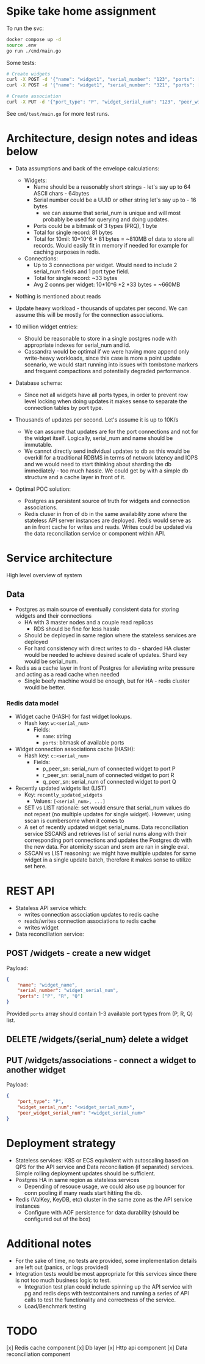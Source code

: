 # Spike take home assignment

To run the svc:
```bash
docker compose up -d
source .env
go run ./cmd/main.go
```

Some tests:
```bash
# Create widgets
curl -X POST -d '{"name": "widget1", "serial_number": "123", "ports": ["P", "R"]}' localhost:8080/widgets
curl -X POST -d '{"name": "widget1", "serial_number": "321", "ports": ["P", "R"]}' localhost:8080/widgets

# Create association
curl -X PUT -d '{"port_type": "P", "widget_serial_num": "123", "peer_widget_serial_num": "321"}' localhost:8080/widgets/associations
```

See `cmd/test/main.go` for more test runs.


# Architecture, design notes and ideas below

- Data assumptions and back of the envelope calculations:
    - Widgets:  
      - Name should be a reasonably short strings - let's say up to 64 ASCII chars - 64bytes
      - Serial number could be a UUID or other string let's say up to - 16 bytes
        - we can assume that serial_num is unique and will most probably be used for querying and doing updates.
      - Ports could be a bitmask of 3 types (PRQ), 1 byte 
      - Total for single record: 81 bytes
      - Total for 10mil: 10*10^6 * 81 bytes = ~810MB of data to store all
        records. Would easily fit in memory if needed for example for caching
        purposes in redis.
    - Connections:
      - Up to 3 connections per widget. Would need to include 2 serial_num fields
        and 1 port type field.
      - Total for single record: ~33 bytes
      - Avg 2 conns per widget: 10*10^6 *2 *33 bytes = ~660MB
- Nothing is mentioned about reads
- Update heavy workload - thousands of updates per second. We can assume this
  will be mostly for the connection associations.
- 10 million widget entries:
    - Should be reasonable to store in a single postgres node with appropriate
      indexes for serial_num and id.
    - Cassandra would be optimal if we were having more append only write-heavy
      workloads, since this case is more a point update scenario, we would start
      running into issues with tombstone markers and frequent compactions and
      potentially degraded performance.
- Database schema:
    - Since not all widgets have all ports types, in order to prevent row level
      locking when doing updates it makes sense to separate the connection
      tables by port type.

- Thousands of updates per second. Let's assume it is up to 10K/s
    - We can assume that updates are for the port connections and not for the
      widget itself. Logically, serial_num and name should be immutable.
    - We cannot directly send individual updates to db as this would be overkill
      for a traditional RDBMS in terms of network latency and IOPS and we would
      need to start thinking about sharding the db immediately - too much
      hassle. We could get by with a simple db structure and a cache layer in
      front of it.
- Optimal POC solution:
    - Postgres as persistent source of truth for widgets and connection associations.
    - Redis cluser in fron of db in the same availability zone where the
      stateless API server instances are deployed. Redis would serve as an in
      front cache for writes and reads. Writes could be updated via the data
      reconciliation service or component within API.
  
# Service architecture
High level overview of system

## Data
- Postgres as main source of eventually consistent data for storing widgets and their connections
  - HA with 3 master nodes and a couple read replicas
    - RDS should be fine for less hassle
  - Should be deployed in same region where the stateless services are deployed
  - For hard consistency with direct writes to db - sharded HA cluster would be
    needed to achieve desired scale of updates. Shard key would be serial_num.
- Redis as a cache layer in front of Postgres for alleviating write pressure and acting as a read cache when needed
  - Single beefy machine would be enough, but for HA - redis cluster would be better.

###  Redis data model
- Widget cache (HASH) for fast widget lookups.
  - Hash key: `w:<serial_num>`
    - Fields:
      - `name`: string
      - `ports`: bitmask of available ports
- Widget connection associations cache (HASH):
  - Hash key: `c:<serial_num>`
    - Fields:
      - p_peer_sn: serial_num of connected widget to port P
      - r_peer_sn: serial_num of connected widget to port R
      - q_peer_sn: serial_num of connected widget to port Q
- Recently updated widgets list (LIST)
  - Key: `recently_updated_widgets`
    - Values: `[<serial_num>, ...]`
  - SET vs LIST rationale: set would ensure that serial_num values do not repeat
    (no multiple updates for single widget). However, using sscan is cumbersome when it comes to 
  - A set of recently updated widget serial_nums. Data reconciliation service
    SSCANS and retrieves list of serial nums along with their corresponding port
    connections and updates the Postgres db with the new data. For atomicity
    sscan and srem are ran in single eval.
  - SSCAN vs LIST reasoning: we might have multiple updates for same widget in a
    single update batch, therefore it makes sense to utilize set here.

# REST API
- Stateless API service which: 
  - writes connection association updates to redis cache
  - reads/writes connection associations to redis cache   
  - writes widget 
- Data reconciliation service:

## **POST /widgets - create a new widget**

Payload:
```json
{
    "name": "widget_name",
    "serial_number": "widget_serial_num",
    "ports": ["P", "R", "Q"]
}
```

Provided `ports` array should contain 1-3 available port types from (P, R, Q)
list.

## **DELETE /widgets/{serial_num} delete a widget**

## **PUT /widgets/associations - connect a widget to another widget**
Payload: 
```json
{
    "port_type": "P",
    "widget_serial_num": "<widget_serial_num>",
    "peer_widget_serial_num": "<widget_serial_num>"
}
```

# Deployment strategy

- Stateless services: K8S or ECS equivalent with autoscaling based on QPS for the API service
  and Data reconciliation (if separated) services. Simple rolling deployment updates should be
  sufficient.
- Postgres HA in same region as stateless services
  - Depending of resouce usage, we could also use pg bouncer for conn pooling if
    many reads start hitting the db.
- Redis (ValKey, KeyDB, etc) cluster in the same zone as the API service instances 
  - Configure with AOF persistence for data durability (should be configured out of the box)

# Additional notes

- For the sake of time, no tests are provided, some implementation details are left out (panics, or logs provided)
- Integration tests would be most appropriate for this services since there is
  not too much business logic to test.
    - Integration test plan could include spinning up the API service with pg
      and redis deps with testcontainers and running a series of API calls to
      test the functionality and correctness of the service. 
    - Load/Benchmark testing 

# TODO
[x] Redis cache component
[x] Db layer
[x] Http api component
[x] Data reconciliation component